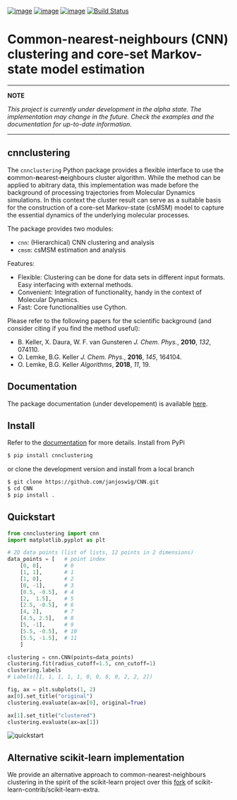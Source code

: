 [![image](https://img.shields.io/pypi/v/cnnclustering.svg)](https://pypi.org/project/cnnclustering/)
[![image](https://img.shields.io/pypi/l/cnnclustering.svg)](https://pypi.org/project/cnnclustering/)
[![image](https://img.shields.io/pypi/pyversions/cnnclustering.svg)](https://pypi.org/project/cnnclustering/)
[![Build Status](https://travis-ci.com/janjoswig/CNN.svg?branch=master)](https://travis-ci.com/janjoswig/CNN)

Common-nearest-neighbours (CNN) clustering and core-set Markov-state model estimation
=====================================================================================

***
**NOTE**

*This project is currently under development in the alpha state.*
*The implementation may change in the future. Check the examples and the documentation for up-to-date information.*

***

cnnclustering
-------------


The `cnnclustering` Python package provides a flexible interface to use the <b>c</b>ommon-<b>n</b>earest-<b>n</b>eighbours cluster algorithm. While the method can be applied to abitrary data, this implementation was made before the background of processing trajectories from Molecular Dynamics simulations. In this context the cluster result can serve as a suitable basis for the construction of a core-set Markov-state (csMSM) model to capture the essential dynamics of the underlying molecular processes.

The package provides two modules:

  - `cnn`: (Hierarchical) CNN clustering and analysis
  - `cmsm`: csMSM estimation and analysis

Features:

  - Flexible: Clustering can be done for data sets in different input formats. Easy interfacing with external methods.
  - Convenient: Integration of functionality, handy in the context of Molecular Dynamics.
  - Fast: Core functionalities use Cython.

Please refer to the following papers for the scientific background (and consider citing if you find the method useful):

  - B. Keller, X. Daura, W. F. van Gunsteren *J. Chem. Phys.*, __2010__, *132*, 074110.
  - O. Lemke, B.G. Keller *J. Chem. Phys.*, __2016__, *145*, 164104.
  - O. Lemke, B.G. Keller *Algorithms*, __2018__, *11*, 19.

Documentation
-------------

The package documentation (under developement) is available [here](https://janjoswig.github.io/CNN/).

Install
-------

Refer to the [documentation](https://janjoswig.github.io/CNN/_source/install.html) for more details. Install from PyPi

```bash
$ pip install cnnclustering
```

or clone the development version and install from a local branch

```bash
$ git clone https://github.com/janjoswig/CNN.git
$ cd CNN
$ pip install .
```

Quickstart
----------

```python
from cnnclustering import cnn
import matplotlib.pyplot as plt

# 2D data points (list of lists, 12 points in 2 dimensions)
data_points = [   # point index
    [0, 0],       # 0
    [1, 1],       # 1
    [1, 0],       # 2
    [0, -1],      # 3
    [0.5, -0.5],  # 4
    [2,  1.5],    # 5
    [2.5, -0.5],  # 6
    [4, 2],       # 7
    [4.5, 2.5],   # 8
    [5, -1],      # 9
    [5.5, -0.5],  # 10
    [5.5, -1.5],  # 11
    ]

clustering = cnn.CNN(points=data_points)
clustering.fit(radius_cutoff=1.5, cnn_cutoff=1)
clustering.labels
# Labels([1, 1, 1, 1, 1, 0, 0, 0, 0, 2, 2, 2])

fig, ax = plt.subplots(1, 2)
ax[0].set_title("original")
clustering.evaluate(ax=ax[0], original=True)

ax[1].set_title("clustered")
clustering.evaluate(ax=ax[1])
```

![quickstart](docs/_images/tutorial_basic_usage_42_0.png)


Alternative scikit-learn implementation
---------------------------------------

We provide an alternative approach to common-nearest-neighbours clustering in the spirit of the scikit-learn project over this [fork](https://github.com/janjoswig/scikit-learn-extra/tree/cnnclustering) of scikit-learn-contrib/scikit-learn-extra.
